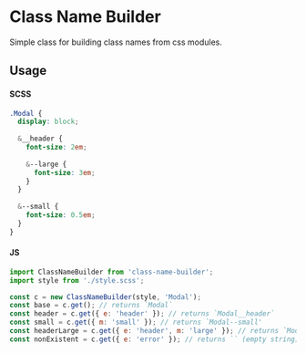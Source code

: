 # Class Name Builder
Simple class for building class names from css modules.

## Usage
#### SCSS
```scss
.Modal {
  display: block;
  
  &__header {
    font-size: 2em;
    
    &--large {
      font-size: 3em;
    }
  }
  
  &--small {
    font-size: 0.5em;
  }
}
```
#### JS
```js
import ClassNameBuilder from 'class-name-builder';
import style from './style.scss';

const c = new ClassNameBuilder(style, 'Modal');
const base = c.get(); // returns `Modal`
const header = c.get({ e: 'header' }); // returns `Modal__header`
const small = c.get({ m: 'small' }); // returns `Modal--small'
const headerLarge = c.get({ e: 'header', m: 'large' }); // returns `Modal__header--small`
const nonExistent = c.get({ e: 'error' }); // returns `` (empty string)
```
